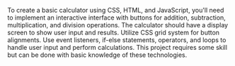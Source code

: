 To create a basic calculator using CSS, HTML, and JavaScript, you'll need to implement an
interactive interface with buttons for addition, subtraction, multiplication, and division
operations. The calculator should have a display screen to show user input and results. 
Utilize CSS grid system for button alignments. Use event listeners, if-else statements, operators, and
loops to handle user input and perform calculations. This project requires some skill but can be
done with basic knowledge of these technologies.
